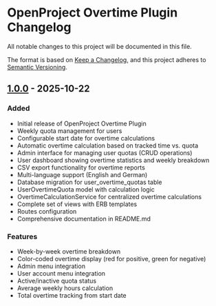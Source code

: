 # OpenProject Overtime Plugin Changelog

All notable changes to this project will be documented in this file.

The format is based on [Keep a Changelog](https://keepachangelog.com/en/1.0.0/),
and this project adheres to [Semantic Versioning](https://semver.org/spec/v2.0.0.html).

## [1.0.0] - 2025-10-22

### Added
- Initial release of OpenProject Overtime Plugin
- Weekly quota management for users
- Configurable start date for overtime calculations
- Automatic overtime calculation based on tracked time vs. quota
- Admin interface for managing user quotas (CRUD operations)
- User dashboard showing overtime statistics and weekly breakdown
- CSV export functionality for overtime reports
- Multi-language support (English and German)
- Database migration for user_overtime_quotas table
- UserOvertimeQuota model with calculation logic
- OvertimeCalculationService for centralized overtime calculations
- Complete set of views with ERB templates
- Routes configuration
- Comprehensive documentation in README.md

### Features
- Week-by-week overtime breakdown
- Color-coded overtime display (red for positive, green for negative)
- Admin menu integration
- User account menu integration
- Active/inactive quota status
- Average weekly hours calculation
- Total overtime tracking from start date

[1.0.0]: https://github.com/openproject/openproject-overtime/releases/tag/v1.0.0
